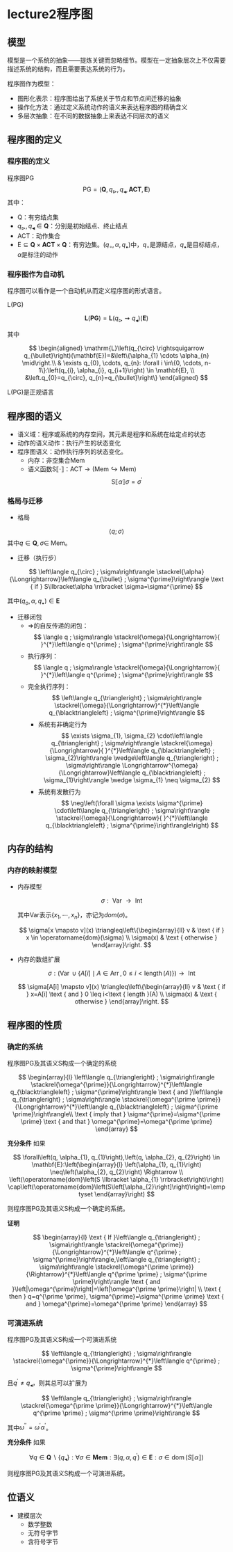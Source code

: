 # lecture2程序图

## 模型

模型是一个系统的抽象——提炼关键而忽略细节。模型在一定抽象层次上不仅需要描述系统的结构，而且需要表达系统的行为。

程序图作为模型：
* 图形化表示：程序图给出了系统关于节点和节点间迁移的抽象
* 操作化方法：通过定义系统动作的语义来表达程序图的精确含义
* 多层次抽象：在不同的数据抽象上来表达不同层次的语义

## 程序图的定义

### 程序图的定义

程序图PG
$$
\mathrm{PG}=\left(\mathbf{Q}, q_{\triangleright}, q_{\blacktriangleleft}, \mathbf{A} \mathbf{C} \mathbf{T}, \mathbf{E}\right)
$$
其中：
* Q：有穷结点集
* $q_{\triangleright}, q_{\mathbf{\blacktriangleleft}} \in \mathbf{Q}$：分别是初始结点、终止结点
* ACT：动作集合
* $\mathrm{E} \subseteq \mathbf{Q} \times \mathbf{A C T} \times \mathbf{Q}$：有穷边集。$\left(q_{\circ}, \alpha, q_{\bullet}\right)$中，$q_{\circ}$是源结点，$q_{\bullet}$是目标结点，$\alpha$是标注的动作

### 程序图作为自动机

程序图可以看作是一个自动机从而定义程序图的形式语言。

L(PG)

$$
\mathbf{L}(\mathbf{P G})=\mathbf{L}\left(q_{\triangleright} \rightsquigarrow q_{\blacktriangleleft}\right)(\mathbf{E})
$$

其中

$$
\begin{aligned}
\mathrm{L}\left(q_{\circ} \rightsquigarrow q_{\bullet}\right)(\mathbf{E})=&\left\{\alpha_{1} \cdots \alpha_{n} \mid\right.\\
& \exists q_{0}, \cdots, q_{n}: \forall i \in\{0, \cdots, n-1\}:\left(q_{i}, \alpha_{i}, q_{i+1}\right) \in \mathbf{E}, \\
&\left.q_{0}=q_{\circ}, q_{n}=q_{\bullet}\right\}
\end{aligned}
$$

L(PG)是正规语言

## 程序图的语义

* 语义域：程序或系统的内存空间，其元素是程序和系统在给定点的状态
* 动作的语义动作：执行产生的状态变化
* 程序图语义：动作执行序列的状态变化。
  * 内存：非空集合Mem
  * 语义函数$\mathrm{S} \llbracket \cdot \rrbracket$：$\mathrm{ACT} \rightarrow(\mathrm{Mem} \hookrightarrow \mathrm{Mem})$
    $$
    \mathrm{S} \llbracket \alpha \rrbracket \sigma = \sigma^\prime
    $$

### 格局与迁移

* 格局

$$
\langle q ; \sigma\rangle
$$
其中$q \in \mathbf{Q}, \sigma \in$ Mem。

* 迁移（执行步）

$$
\left\langle q_{\circ} ; \sigma\right\rangle \stackrel{\alpha}{\Longrightarrow}\left\langle q_{\bullet} ; \sigma^{\prime}\right\rangle \text { if } S\llbracket\alpha \rrbracket \sigma=\sigma^{\prime}
$$

其中$\left(q_{o}, \alpha, q_{\bullet}\right) \in \mathbf{E}$

* 迁移闭包
  * $\Rightarrow$的自反传递的闭包：
    $$
    \langle q ; \sigma\rangle \stackrel{\omega}{\Longrightarrow}{ }^{*}\left\langle q^{\prime} ; \sigma^{\prime}\right\rangle
    $$
  * 执行序列：
    $$
    \langle q ; \sigma\rangle \stackrel{\omega}{\Longrightarrow}{ }^{*}\left\langle q^{\prime} ; \sigma^{\prime}\right\rangle
    $$
  * 完全执行序列：
    $$
    \left\langle q_{\triangleright} ; \sigma\right\rangle \stackrel{\omega}{\Longrightarrow}^{*}\left\langle q_{\blacktriangleleft} ; \sigma^{\prime}\right\rangle
    $$
    * 系统有非确定行为
        $$
        \exists \sigma_{1}, \sigma_{2} \cdot\left\langle q_{\triangleright} ; \sigma\right\rangle \stackrel{\omega}{\Longrightarrow}{ }^{*}\left\langle q_{\blacktriangleleft} ; \sigma_{2}\right\rangle \wedge\left\langle q_{\triangleright} ; \sigma\right\rangle \Longrightarrow^{\omega}{\Longrightarrow}\left\langle q_{\blacktriangleleft} ; \sigma_{1}\right\rangle \wedge \sigma_{1} \neq \sigma_{2}
        $$
    * 系统有发散行为
        $$
        \neg\left(\forall \sigma \exists \sigma^{\prime} \cdot\left\langle q_{\triangleright} ; \sigma\right\rangle \stackrel{\omega}{\Longrightarrow}{ }^{*}\left\langle q_{\blacktriangleleft} ; \sigma^{\prime}\right\rangle\right)
        $$

## 内存的结构

### 内存的映射模型

* 内存模型

    $$
    \sigma: \text { Var } \rightarrow \text { Int }
    $$

    其中Var表示$\left\{x_{1}, \cdots, x_{n}\right\}$，亦记为$dom(\sigma)$。

    $$
    \sigma[x \mapsto v](x) \triangleq\left\{\begin{array}{ll}
    v & \text { if } x \in \operatorname{dom}(\sigma) \\
    \sigma(x) & \text { otherwise }
    \end{array}\right.
    $$

* 内存的数组扩展

    $$
    \sigma:(\operatorname{Var} \cup\{A[i] \mid A \in \operatorname{Arr}, 0 \leq i<\operatorname{length}(A)\}) \rightarrow \text { Int }
    $$

    $$
    \sigma[A[i] \mapsto v](x) \triangleq\left\{\begin{array}{ll}
    v & \text { if } x=A[i] \text { and } 0 \leq i<\text { length }(A) \\
    \sigma(x) & \text { otherwise }
    \end{array}\right.
    $$

## 程序图的性质

### 确定的系统

程序图PG及其语义S构成一个确定的系统

$$
\begin{array}{l}
\left\langle q_{\triangleright} ; \sigma\right\rangle \stackrel{\omega^{\prime}}{\Longrightarrow}^{*}\left\langle q_{\blacktriangleleft} ; \sigma^{\prime}\right\rangle \text { and }\left\langle q_{\triangleright} ; \sigma\right\rangle \stackrel{\omega^{\prime \prime}}{\Longrightarrow}^{*}\left\langle q_{\blacktriangleleft} ; \sigma^{\prime \prime}\right\rangle\\
\text { imply that } \sigma^{\prime}=\sigma^{\prime \prime} \text { and that } \omega^{\prime}=\omega^{\prime \prime}
\end{array}
$$

$\textbf{充分条件}$ 如果

$$
\forall\left(q, \alpha_{1}, q_{1}\right),\left(q, \alpha_{2}, q_{2}\right) \in \mathbf{E}:\left(\begin{array}{l}
\left(\alpha_{1}, q_{1}\right) \neq\left(\alpha_{2}, q_{2}\right) \Rightarrow \\
\left(\operatorname{dom}\left(S \llbracket \alpha_{1} \rrbracket\right)\right) \cap\left(\operatorname{dom}\left(S\left[\alpha_{2}\right]\right)\right)=\emptyset
\end{array}\right)
$$

则程序图PG及其语义S构成一个确定的系统。

$\textbf{证明}$

$$
\begin{array}{l}
\text { If }\left\langle q_{\triangleright} ; \sigma\right\rangle \stackrel{\omega^{\prime}}{\Longrightarrow}^{*}\left\langle q^{\prime} ; \sigma^{\prime}\right\rangle,\left\langle q_{\triangleright} ; \sigma\right\rangle \stackrel{\omega^{\prime \prime}}{\Rightarrow}^{*}\left\langle q^{\prime \prime} ; \sigma^{\prime \prime}\right\rangle \text { and }\left|\omega^{\prime}\right|=\left|\omega^{\prime \prime}\right| \\
\text { then } q=q^{\prime \prime}, \sigma^{\prime}=\sigma^{\prime \prime} \text { and } \omega^{\prime}=\omega^{\prime \prime}
\end{array}
$$

### 可演进系统

程序图PG及其语义S构成一个可演进系统

$$
\left\langle q_{\triangleright} ; \sigma\right\rangle \stackrel{\omega^{\prime}}{\Longrightarrow}^{*}\left\langle q^{\prime} ; \sigma^{\prime}\right\rangle
$$

且$q^{\prime} \neq q_{\blacktriangleleft}$，则其总可以扩展为

$$
\left\langle q_{\triangleright} ; \sigma\right\rangle \stackrel{\omega^{\prime \prime}}{\Longrightarrow}^{*}\left\langle q^{\prime \prime} ; \sigma^{\prime \prime}\right\rangle
$$

其中$\omega^{\prime \prime}=\omega^{\prime} \alpha^{\prime}$。

$\textbf{充分条件}$ 如果

$$
\forall q \in \mathbf{Q} \backslash\left\{q_{\blacktriangleleft}\right\}: \forall \sigma \in \mathbf{M e m}: \exists\left(q, \alpha, q^{\prime}\right) \in \mathbf{E}: \sigma \in \operatorname{dom}(S \llbracket \alpha \rrbracket)
$$

则程序图PG及其语义S构成一个可演进系统。

## 位语义

* 建模层次
  * 数学整数
  * 无符号字节
  * 含符号字节
